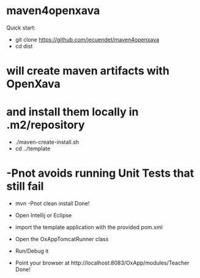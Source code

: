 maven4openxava
==============

Quick start:
- git clone https://github.com/jecuendet/maven4openxava
- cd dist
# will create maven artifacts with OpenXava
# and install them locally in .m2/repository
- ./maven-create-install.sh
- cd ../template
# -Pnot avoids running Unit Tests that still fail
- mvn -Pnot clean install
Done!

- Open Intellij or Eclipse
- import the template application with the provided pom.xml
- Open the OxAppTomcatRunner class
- Run/Debug it
- Point your browser at http://localhost:8083/OxApp/modules/Teacher
Done!


